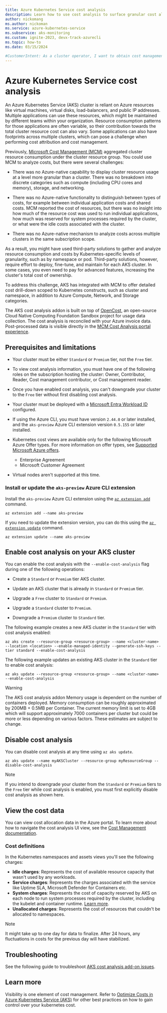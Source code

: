 ```yaml
---
title: Azure Kubernetes Service cost analysis
description: Learn how to use cost analysis to surface granular cost allocation data for your Azure Kubernetes Service (AKS) cluster.
author: nickomang
ms.author: nickoman
ms.service: azure-kubernetes-service
ms.subservice: aks-monitoring
ms.custom: ignite-2023, devx-track-azurecli
ms.topic: how-to
ms.date: 03/15/2024

#CustomerIntent: As a cluster operator, I want to obtain cost management information, perform cost attribution, and improve my cluster footprint
---
```


# Azure Kubernetes Service cost analysis

An Azure Kubernetes Service (AKS) cluster is reliant on Azure resources like virtual machines, virtual disks, load-balancers, and public IP addresses. Multiple applications can use these resources, which might be maintained by different teams within your organization. Resource consumption patterns for those applications are often variable, so their contribution towards the total cluster resource cost can also vary. Some applications can also have footprints across multiple clusters, which can pose a challenge when performing cost attribution and cost management.

Previously, [Microsoft Cost Management (MCM)](../cost-management-billing/cost-management-billing-overview.md) aggregated cluster resource consumption under the cluster resource group. You could use MCM to analyze costs, but there were several challenges:

* There was no Azure-native capability to display cluster resource usage at a level more granular than a cluster. There was no breakdown into discrete categories such as compute (including CPU cores and memory), storage, and networking.

* There was no Azure-native functionality to distinguish between types of costs, for example between individual application costs and shared costs. MCM reported the cost of resources, but there was no insight into how much of the resource cost was used to run individual applications, how much was reserved for system processes required by the cluster, or what were the idle costs associated with the cluster.

* There was no Azure-native mechanism to analyze costs across multiple clusters in the same subscription scope.

As a result, you might have used third-party solutions to gather and analyze resource consumption and costs by Kubernetes-specific levels of granularity, such as by namespace or pod. Third-party solutions, however, require effort to deploy, fine-tune, and maintain for each AKS cluster. In some cases, you even need to pay for advanced features, increasing the cluster's total cost of ownership.

To address this challenge, AKS has integrated with MCM to offer detailed cost drill-down scoped to Kubernetes constructs, such as cluster and namespace, in addition to Azure Compute, Network, and Storage categories.

The AKS cost analysis addon is built on top of [OpenCost](https://www.opencost.io/), an open-source Cloud Native Computing Foundation Sandbox project for usage data collection. The cost analysis is reconciled with your Azure invoice data. Post-processed data is visible directly in the [MCM Cost Analysis portal experience](/azure/cost-management-billing/costs/quick-acm-cost-analysis).

## Prerequisites and limitations

* Your cluster must be either `Standard` or `Premium` tier, not the `Free` tier.

* To view cost analysis information, you must have one of the following roles on the subscription hosting the cluster: Owner, Contributor, Reader, Cost management contributor, or Cost management reader.

* Once you have enabled cost analysis, you can't downgrade your cluster to the `Free` tier without first disabling cost analysis.

* Your cluster must be deployed with a [Microsoft Entra Workload ID](./workload-identity-overview.md) configured.

* If using the Azure CLI, you must have version `2.44.0` or later installed, and the `aks-preview` Azure CLI extension version `0.5.155` or later installed.

* Kubernetes cost views are available only for the following Microsoft Azure Offer types. For more information on offer types, see [Supported Microsoft Azure offers](/azure/cost-management-billing/costs/understand-cost-mgt-data#supported-microsoft-azure-offers). 
    * Enterprise Agreement
    * Microsoft Customer Agreement

* Virtual nodes aren't supported at this time.


### Install or update the `aks-preview` Azure CLI extension

Install the `aks-preview` Azure CLI extension using the [`az extension add`][az-extension-add] command.

```azurecli-interactive
az extension add --name aks-preview
```

If you need to update the extension version, you can do this using the [`az extension update`][az-extension-update] command.

```azurecli-interactive
az extension update --name aks-preview
```

## Enable cost analysis on your AKS cluster

You can enable the cost analysis with the `--enable-cost-analysis` flag during one of the following operations:

* Create a `Standard` or `Premium` tier AKS cluster.

* Update an AKS cluster that is already in `Standard` or `Premium` tier.

* Upgrade a `Free` cluster to `Standard` or `Premium`.

* Upgrade a `Standard` cluster to `Premium`.

* Downgrade a `Premium` cluster to `Standard` tier.

The following example creates a new AKS cluster in the `Standard` tier with cost analysis enabled:

```azurecli-interactive
az aks create --resource-group <resource-group> --name <cluster-name> --location <location> --enable-managed-identity --generate-ssh-keys --tier standard --enable-cost-analysis
```

The following example updates an existing AKS cluster in the `Standard` tier to enable cost analysis:

```azurecli-interactive
az aks update --resource-group <resource-group> --name <cluster-name> --enable-cost-analysis
```

> [!WARNING]
> The AKS cost analysis addon Memory usage is dependent on the number of containers deployed. Memory consumption can be roughly approximated by 200MB + 0.5MB per Container. The current memory limit is set to 4GB which will support approximately 7000 containers per cluster but could be more or less depending on various factors. These estimates are subject to change.

## Disable cost analysis

You can disable cost analysis at any time using `az aks update`.

```azurecli-interactive
az aks update --name myAKSCluster --resource-group myResourceGroup --disable-cost-analysis
```

> [!NOTE]
> If you intend to downgrade your cluster from the `Standard` or `Premium` tiers to the `Free` tier while cost analysis is enabled, you must first explicitly disable cost analysis as shown here.

## View the cost data

You can view cost allocation data in the Azure portal. To learn more about how to navigate the cost analysis UI view, see the [Cost Management documentation](/azure/cost-management-billing/costs/view-kubernetes-costs). 

### Cost definitions

In the Kubernetes namespaces and assets views you'll see the following charges:

- **Idle charges**: Represents the cost of available resource capacity that wasn't used by any workloads.
- **Service charges**: Represents the charges associated with the service like Uptime SLA, Microsoft Defender for Containers etc.
- **System charges**: Represents the cost of capacity reserved by AKS on each node to run system processes required by the cluster, including the kubelet and container runtime. [Learn more](./concepts-clusters-workloads.md#resource-reservations).
- **Unallocated charges**: Represents the cost of resources that couldn't be allocated to namespaces.

> [!NOTE]
> It might take up to one day for data to finalize. After 24 hours, any fluctuations in costs for the previous day will have stabilized.

## Troubleshooting

See the following guide to troubleshoot [AKS cost analysis add-on issues](/troubleshoot/azure/azure-kubernetes/aks-cost-analysis-add-on-issues).

<!-- LINKS -->
[az-extension-add]: /cli/azure/extension#az-extension-add
[az-extension-update]: /cli/azure/extension#az-extension-update

## Learn more

Visibility is one element of cost management. Refer to [Optimize Costs in Azure Kubernetes Service (AKS)](./best-practices-cost.md) for other best practices on how to gain control over your kubernetes cost.
